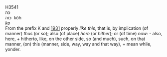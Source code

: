 <body>
  <p>H3541<br>  כּה  <br> כּוֹה  ‎  kôh  <br><i>ko </i><br>From the prefix K and <a href="h1931.htm">1931</a>  properly <i>like</i> <i>this</i>, that is, by implication (of manner) <i>thus</i> (or <i>so</i>); also (of place) <i>here</i> (or <i>hither</i>); or (of time) <i>now: - </i>also, here, + hitherto, like, on the other side, so (and much), such, on that manner, (on) this (manner, side, way, way and that way), + mean while, yonder.<br></p>
 </body>
